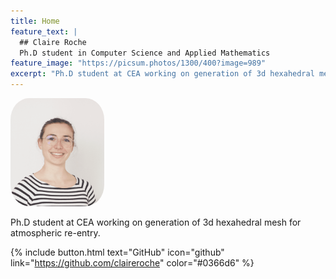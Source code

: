```yaml
---
title: Home
feature_text: |
  ## Claire Roche
  Ph.D student in Computer Science and Applied Mathematics
feature_image: "https://picsum.photos/1300/400?image=989"
excerpt: "Ph.D student at CEA working on generation of 3d hexahedral mesh for atmospheric re-entry."
---
```


<!-- {% include figure.html image="/images/ID.png" position="right" width="150" border-radius="50%" %} -->
<img src="/images/ID.png" height="auto" position="right" width="150" style="border-radius:20%">


Ph.D student at CEA working on generation of 3d hexahedral mesh for atmospheric re-entry.

{% include button.html text="GitHub" icon="github" link="https://github.com/claireroche" color="#0366d6" %}

